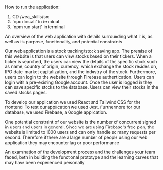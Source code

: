 How to run the application:
1. CD /wea_skills/src
2. 'npm install' in terminal
3. 'npm run start' in terminal

An overview of the web application with details surrounding what it is, as
well as its purpose, functionality, and potential constraints.

Our web application is a stock tracking/stock saving app. The premise of this website is that users
can view stocks based on their tickers. When a ticker is searched, the users can view the details
of the specific stock such as name, country of origin, currency, which exchange the stock resides on,
IPO date, market capitalization, and the industry of the stock. Furthermore, users can login to the 
website through Firebase authentication. Users can login with a pre-existing Google account. Once
the user is logged in they can save specific stocks to the database. Users can view their stocks
in the saved stocks pages.

To develop our application we used React and Tailwind CSS for the frontend. To test our application we 
used Jest. Furthermore for our database, we used Firebase, a Google application.

One potential constraint of our website is the number of concurrent signed in users and users in general.
Since we are using Firebase's free plan, the website is limited to 1000 users and can only handle
so many requests per second. Therefore if there are a large number of people using our web application
they may encounter lag or poor performance

An examination of the development process and the challenges your team
faced, both in building the functional prototype and the learning curves that
may have been experienced personally